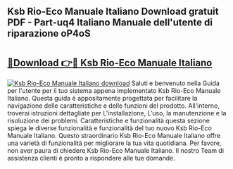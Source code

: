 ## Ksb Rio-Eco Manuale Italiano Download gratuit PDF - Part-uq4 Italiano Manuale dell'utente di riparazione oP4oS

# <h2><a href="http://dfdrs36.blite.top/?on=Ksb+Rio-Eco+Manuale+Italiano">🔗Download 👉🔴 Ksb Rio-Eco Manuale Italiano</a></h2>

[![Ksb Rio-Eco Manuale Italiano download](https://i.imgur.com/lujVjoI.png)](http://dfdrs36.blite.top/?on=Ksb+Rio-Eco+Manuale+Italiano)
Saluti e benvenuto nella Guida per l'utente per il tuo sistema appena implementato Ksb Rio-Eco Manuale Italiano. Questa guida è appositamente progettata per facilitare la navigazione delle caratteristiche e delle funzioni del prodotto. All'interno, troverai istruzioni dettagliate per L'installazione, L'uso, la manutenzione e la risoluzione dei problemi. Caratteristiche e funzionalità questa sezione spiega le diverse funzionalità e funzionalità del tuo nuovo Ksb Rio-Eco Manuale Italiano. Questo straordinario Ksb Rio-Eco Manuale Italiano offre una varietà di funzionalità per migliorare la tua vita quotidiana. Per favore, non aver paura di chiedere Ksb Rio-Eco Manuale Italiano. Il nostro Team di assistenza clienti è pronto a rispondere alle tue domande.
